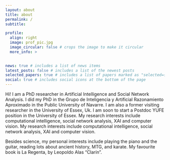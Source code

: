```yaml
---
layout: about
title: about
permalink: /
subtitle: 

profile:
  align: right
  image: prof_pic.jpg
  image_circular: false # crops the image to make it circular
  more_info: >
    

news: true # includes a list of news items
latest_posts: false # includes a list of the newest posts
selected_papers: true # includes a list of papers marked as "selected={true}"
social: true # includes social icons at the bottom of the page
---
```


Hi! I am a PhD researcher in Artificial Intelligence and Social Network Analysis. I did my PhD in the Grupo de Inteligencia y Artificial Razonamiento Aproximado in the Public University of Navarre. I am also a former visiting researcher in the University of Essex, Uk. I am soon to start a Postdoc YUFE position in the University of Essex. My research interests include computational intelligence, social network analysis, XAI and computer vision.  My research interests include computational intelligence, social network analysis, XAI and computer vision.

Besides science, my personal interests include playing the piano and the guitar, reading lots about ancient history, MTG, and karate. My favourite book is La Regenta, by Leopoldo Alas “Clarín”.
